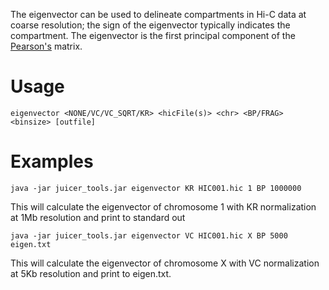 The eigenvector can be used to delineate compartments in Hi-C data at coarse resolution; the sign of the eigenvector typically indicates the compartment. The eigenvector is the first principal component of the [Pearson's](Pearsons) matrix.

# Usage #
```
eigenvector <NONE/VC/VC_SQRT/KR> <hicFile(s)> <chr> <BP/FRAG> <binsize> [outfile]
```

# Examples #
```
java -jar juicer_tools.jar eigenvector KR HIC001.hic 1 BP 1000000
```

This will calculate the eigenvector of chromosome 1 with KR normalization at 1Mb resolution and print to standard out

```
java -jar juicer_tools.jar eigenvector VC HIC001.hic X BP 5000 eigen.txt
```

This will calculate the eigenvector of chromosome X with VC normalization at 5Kb resolution and print to eigen.txt.